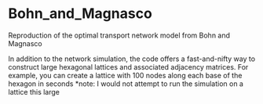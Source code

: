 # Bohn_and_Magnasco
Reproduction of the optimal transport network model from Bohn and Magnasco

In addition to the network simulation, the code offers a fast-and-nifty way to construct large 
hexagonal lattices and associated adjacency matrices. For example, you can create a lattice with 100 nodes along each 
base of the hexagon in seconds *note: I would not attempt to run the simulation on a lattice this large 
